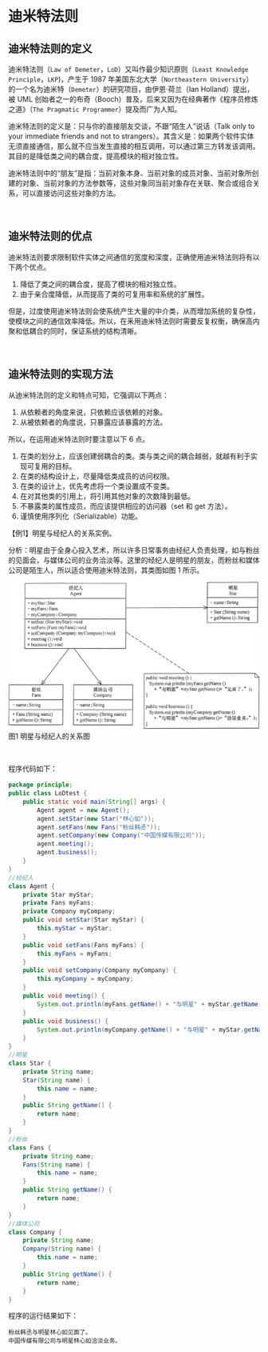 # 迪米特法则

## 迪米特法则的定义

迪米特法则（`Law of Demeter`，`LoD`）又叫作最少知识原则（`Least Knowledge Principle`，`LKP`)，产生于 1987 年美国东北大学（`Northeastern University`）的一个名为迪米特（`Demeter`）的研究项目，由伊恩·荷兰（Ian Holland）提出，被 UML 创始者之一的布奇（Booch）普及，后来又因为在经典著作《程序员修炼之道》（`The Pragmatic Programmer`）提及而广为人知。

迪米特法则的定义是：只与你的直接朋友交谈，不跟“陌生人”说话（Talk only to your immediate friends and not to strangers）。其含义是：如果两个软件实体无须直接通信，那么就不应当发生直接的相互调用，可以通过第三方转发该调用。其目的是降低类之间的耦合度，提高模块的相对独立性。

迪米特法则中的“朋友”是指：当前对象本身、当前对象的成员对象、当前对象所创建的对象、当前对象的方法参数等，这些对象同当前对象存在关联、聚合或组合关系，可以直接访问这些对象的方法。

&nbsp;

## 迪米特法则的优点

迪米特法则要求限制软件实体之间通信的宽度和深度，正确使用迪米特法则将有以下两个优点。

1. 降低了类之间的耦合度，提高了模块的相对独立性。
2. 由于亲合度降低，从而提高了类的可复用率和系统的扩展性。

但是，过度使用迪米特法则会使系统产生大量的中介类，从而增加系统的复杂性，使模块之间的通信效率降低。所以，在釆用迪米特法则时需要反复权衡，确保高内聚和低耦合的同时，保证系统的结构清晰。

&nbsp;

## 迪米特法则的实现方法

从迪米特法则的定义和特点可知，它强调以下两点：

1. 从依赖者的角度来说，只依赖应该依赖的对象。
2. 从被依赖者的角度说，只暴露应该暴露的方法。


所以，在运用迪米特法则时要注意以下 6 点。

1. 在类的划分上，应该创建弱耦合的类。类与类之间的耦合越弱，就越有利于实现可复用的目标。
2. 在类的结构设计上，尽量降低类成员的访问权限。
3. 在类的设计上，优先考虑将一个类设置成不变类。
4. 在对其他类的引用上，将引用其他对象的次数降到最低。
5. 不暴露类的属性成员，而应该提供相应的访问器（set 和 get 方法）。
6. 谨慎使用序列化（Serializable）功能。


【例1】明星与经纪人的关系实例。

分析：明星由于全身心投入艺术，所以许多日常事务由经纪人负责处理，如与粉丝的见面会，与媒体公司的业务洽淡等。这里的经纪人是明星的朋友，而粉丝和媒体公司是陌生人，所以适合使用迪米特法则，其类图如图 1 所示。



![明星与经纪人的关系图](images/design-patterns-lkp.png)
图1 明星与经纪人的关系图

&nbsp;

程序代码如下：

```java
package principle;
public class LoDtest {
    public static void main(String[] args) {
        Agent agent = new Agent();
        agent.setStar(new Star("林心如"));
        agent.setFans(new Fans("粉丝韩丞"));
        agent.setCompany(new Company("中国传媒有限公司"));
        agent.meeting();
        agent.business();
    }
}
//经纪人
class Agent {
    private Star myStar;
    private Fans myFans;
    private Company myCompany;
    public void setStar(Star myStar) {
        this.myStar = myStar;
    }
    public void setFans(Fans myFans) {
        this.myFans = myFans;
    }
    public void setCompany(Company myCompany) {
        this.myCompany = myCompany;
    }
    public void meeting() {
        System.out.println(myFans.getName() + "与明星" + myStar.getName() + "见面了。");
    }
    public void business() {
        System.out.println(myCompany.getName() + "与明星" + myStar.getName() + "洽淡业务。");
    }
}
//明星
class Star {
    private String name;
    Star(String name) {
        this.name = name;
    }
    public String getName() {
        return name;
    }
}
//粉丝
class Fans {
    private String name;
    Fans(String name) {
        this.name = name;
    }
    public String getName() {
        return name;
    }
}
//媒体公司
class Company {
    private String name;
    Company(String name) {
        this.name = name;
    }
    public String getName() {
        return name;
    }
}
```


程序的运行结果如下：

```
粉丝韩丞与明星林心如见面了。
中国传媒有限公司与明星林心如洽淡业务。
```